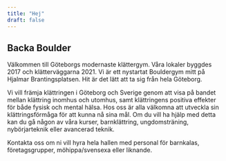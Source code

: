```yaml
---
title: "Hej"
draft: false
---
```


## Backa Boulder

Välkommen till Göteborgs modernaste klättergym. Våra lokaler byggdes 2017 och 
klätterväggarna 2021. Vi är ett nystartat Bouldergym mitt på Hjalmar 
Brantingsplatsen. Hit är det lätt att ta sig från hela Göteborg. 

Vi vill främja klättringen i Göteborg och Sverige genom att visa på bandet 
mellan klättring inomhus och utomhus, samt klättringens positiva effekter 
för både fysisk och mental hälsa. Hos oss är alla välkomna att utveckla 
sin klättringsförmåga för att kunna nå sina mål. Om du vill ha hjälp med 
detta kan du gå någon av våra kurser, barnklättring, ungdomsträning, 
nybörjarteknik eller avancerad teknik.

Kontakta oss om ni vill hyra hela hallen med personal för barnkalas, 
företagsgrupper, möhippa/svensexa eller liknande.